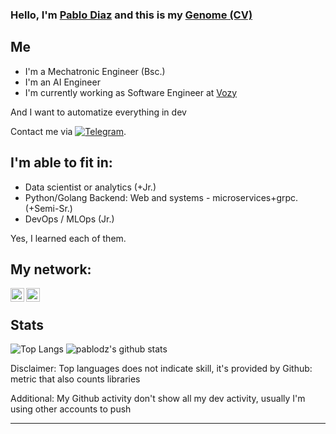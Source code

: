 ### Hello, I'm [Pablo Diaz][website] and this is my [Genome (CV)](https://bio.torre.co/en/pablodiazv)

## Me

- I'm a Mechatronic Engineer (Bsc.)
- I'm an AI Engineer
- I'm currently working as Software Engineer at [Vozy](https://vozy.co)

And I want to automatize everything in dev
<!--
- 🔭 Currently working few hours a week on Data Science Research Perú (An ONG from Perú to democratize data science).
- 🌱 Passionate to learn about artificial intelligence, specially deep learning, to automatize real tasks.
- 👯 Autodidact, looking for the easiest way to implement high-tech on industries.
- 😊 Problems solver.
-->

Contact me via 
[![Telegram](https://img.shields.io/badge/Telegram-2CA5E0?style=for-the-badge&logo=telegram&logoColor=white)](https://t.me/remidz).


## I'm able to fit in:

- Data scientist or analytics (+Jr.)
- Python/Golang Backend: Web and systems - microservices+grpc. (+Semi-Sr.)
- DevOps / MLOps (Jr.)

Yes, I learned each of them.


## My network:

<!--
[<img align="left" alt="Sabesan" height="22px" src="https://raw.githubusercontent.com/iconic/open-iconic/master/svg/globe.svg" />][website][](url)
-->

[<img align="left" alt="Sabesan | LinkedIn" height="22px" src="https://cdn.jsdelivr.net/npm/simple-icons@v3/icons/linkedin.svg" />][linkedin]
[<img align="left" alt="Sabesan | Medium" height="22px" src="https://cdn.jsdelivr.net/npm/simple-icons@v3/icons/medium.svg" />][medium]

<!--
[<img align="left" alt="Sabesan | Stackoverflow" height="22px" src="https://cdn.jsdelivr.net/npm/simple-icons@v3/icons/stackoverflow.svg" />][stackoverflow]
-->

<br>
<!--

## Languages, Tools and Programs that I use:

[<code>
<img alt="visual studio code" width="26px" src="https://img.icons8.com/fluent/240/000000/visual-studio-code-2019.png" />
</code>](https://code.visualstudio.com/)
[<code>
<img alt="pycharm" width="26px" src="https://img.icons8.com/color/240/000000/pycharm.png" />
</code>](https://www.jetbrains.com/pycharm/)
[<code>
<img alt="python" width="26px" src="https://img.icons8.com/color/240/000000/python.png">
</code>](https://www.python.org/)
[<code>
<img alt="html5" width="26px" src="https://img.icons8.com/color/240/000000/html-5.png">
</code>](https://developer.mozilla.org/en-US/docs/Web/HTML)
[<code>
<img alt="css3" width="26px" src="https://img.icons8.com/color/240/000000/css3.png">
</code>](https://developer.mozilla.org/en-US/docs/Web/CSS)
[<code>
<img alt="json" width="26px" src="https://raw.githubusercontent.com/github/explore/80688e429a7d4ef2fca1e82350fe8e3517d3494d/topics/json/json.png">
</code>](https://www.json.org/json-en.html)
[<code>
<img alt="MySQL" width="26px" src="https://raw.githubusercontent.com/github/explore/80688e429a7d4ef2fca1e82350fe8e3517d3494d/topics/mysql/mysql.png">
</code>](https://dev.mysql.com/)
[<code>
<img alt="latex" width="26px" src="https://raw.githubusercontent.com/github/explore/80688e429a7d4ef2fca1e82350fe8e3517d3494d/topics/latex/latex.png">
</code>](https://www.latex-project.org/)
[<code>
<img alt="markdown" width="26px" src="https://img.icons8.com/ios-filled/100/000000/markdown.png">
</code>](https://www.markdownguide.org/)
[<code>
<img alt="Git" width="26px" src="https://img.icons8.com/color/240/000000/git.png">
</code>](https://git-scm.com/)
[<code>
<img alt="github" width="26px" src="https://img.icons8.com/ios-glyphs/240/000000/github.png">
</code>](https://github.com/)
[<code>
<img alt="terminal" width="26px" src="https://raw.githubusercontent.com/github/explore/80688e429a7d4ef2fca1e82350fe8e3517d3494d/topics/terminal/terminal.png">
</code>](https://docs.microsoft.com/en-us/windows/terminal/)
[<code>
<img alt="windows" width="26px" src="https://img.icons8.com/color/48/000000/windows-10.png">
</code>](https://www.microsoft.com/en-us/windows)
[<code>
<img alt="ubuntu" width="26px" src="https://img.icons8.com/color/96/000000/ubuntu--v1.png">
</code>](https://ubuntu.com/)
[<code>
<img alt="debian" width="26px" src="https://img.icons8.com/color/96/000000/debian.png">
</code>](https://debian.org/)
[<code>
<img alt="word" width="26px" src="https://img.icons8.com/color/48/000000/word.png">
</code>](https://www.microsoft.com/en-us/microsoft-365/word)
[<code>
<img alt="excel" width="26px" src="https://img.icons8.com/fluent/48/000000/microsoft-excel-2019.png">
</code>](https://www.microsoft.com/en-us/microsoft-365/excel)
[<code>
<img alt="ppt" width="26px" src="https://img.icons8.com/officel/48/000000/ppt.png">
</code>](https://www.microsoft.com/en-us/microsoft-365/powerpoint)
[<code>
<img alt="ms-project" width="26px" src="https://img.icons8.com/color/48/000000/ms-project.png">
</code>](https://www.microsoft.com/en-us/microsoft-365/project/project-management-software)
[<code>
<img alt="fusion360" width="26px" src="https://img.icons8.com/color/48/000000/autodesk-fusion-360.png">
</code>](https://www.autodesk.com/products/fusion-360/personal)
[<code>
<img alt="inventor" width="26px" src="https://img.icons8.com/color/48/000000/autodesk-infraworks.png">
</code>](https://www.autodesk.com/products/inventor/)
[<code>
<img alt="autocad" width="26px" src="https://img.icons8.com/color/48/000000/autodesk-autocad.png">
</code>](https://www.autodesk.com/products/autocad)
[<code>
<img alt="solidworks" width="26px" src="https://img.icons8.com/color/48/000000/solidworks.png">
</code>](https://www.solidworks.com/)
[<code>
<img alt="tia-portal" width="26px" src="https://downloadly.net/wp-content/uploads/2020/03/TIA-Portal-16.png">
</code>](https://new.siemens.com/global/en/products/automation/industry-software/automation-software/tia-portal/software.html)
[<code>
<img alt="c" width="26px" src="https://upload.wikimedia.org/wikipedia/commons/thumb/3/35/The_C_Programming_Language_logo.svg/140px-The_C_Programming_Language_logo.svg.png">
</code>](#)
[<code>
<img alt="c++" width="26px" src="https://img.icons8.com/color/48/000000/c-plus-plus-logo.png">
</code>](https://isocpp.org)
[<code>
<img alt="php" width="26px" src="https://img.icons8.com/wired/64/000000/php-logo.png">
</code>](https://www.php.net)
[<code>
<img alt="matlab" width="26px" src="https://img.icons8.com/fluent/48/000000/matlab.png">
</code>](https://www.mathworks.com/products/matlab.html)
[<code>
<img alt="django" width="26px" src="https://img.icons8.com/material-sharp/24/000000/django.png">
</code>](https://www.djangoproject.com)
[<code>
<img alt="photoshop" width="26px" src="https://img.icons8.com/color/48/000000/adobe-photoshop.png">
</code>](https://www.adobe.com/products/photoshop.html)
[<code>
<img alt="audition" width="26px" src="https://img.icons8.com/color/48/000000/adobe-audition.png">
</code>](https://www.adobe.com/products/audition.html)
[<code>
<img alt="sony-vegas" width="26px" src="https://img.icons8.com/color/48/000000/sony-vegas.png">
</code>](https://www.vegascreativesoftware.com/us/)
[<code>
<img alt="after-effects" width="26px" src="https://img.icons8.com/fluent/48/000000/adobe-after-effects.png">
</code>](https://www.adobe.com/products/aftereffects.html)
[<code>
<img alt="ffmpeg" width="26px" src="https://img.icons8.com/color/48/000000/ffmpeg.png">
</code>](https://ffmpeg.org/)
 -->
 
<!--
[<code>
<img alt="eagle" height="26px" src="https://knowledge.autodesk.com/sites/default/files/product-logo-sm/AKN_Forums_ProductLogos_EAGLE_2018_0.png">
</code>](https://www.autodesk.com/products/eagle/)
 -->

<!--
## 📝 Latest Blog Posts

### Medium

-->

<!-- MEDIUM:START -->
<!--
- [Download Single Folder of a Repository](https://medium.com/@pablodz/download-single-folder-of-a-repository-2861cfc05bea?source=rss-17f3a01eb2a2------2)
- [4 Tools For AI Researchers](https://medium.com/@pablodz/4-tools-for-ai-researchers-c9f4e4f35db5?source=rss-17f3a01eb2a2------2)
- [PID 2020: State of Art](https://medium.com/@pablodz/pid-2020-state-of-art-4613016fe2aa?source=rss-17f3a01eb2a2------2)
- [How to download all the pdfs in one website](https://medium.com/@pablodz/how-to-download-all-the-pdfs-in-one-website-e1058dc92767?source=rss-17f3a01eb2a2------2)
- [Francisco Sagasti: 20 libros (Presidente del Perú)](https://medium.com/@pablodz/20-libros-de-francisco-sagasti-presidente-del-per%C3%BA-b774a287966f?source=rss-17f3a01eb2a2------2)
-->
<!-- MEDIUM:END -->

## Stats

![Top Langs](https://github-readme-stats.vercel.app/api/top-langs/?username=pablodz&layout=compact&langs_count=10&theme=radical&hide=HTML)
![pablodz's github stats](https://github-readme-stats.vercel.app/api?username=pablodz&show_icons=true&theme=radical)

Disclaimer: Top languages does not indicate skill, it's provided by Github: metric that also counts libraries

Additional: My Github activity don't show all my dev activity, usually I'm using other accounts to push

---

[website]: http://pablocv.herokuapp.com/
[linkedin]: https://www.linkedin.com/in/pablodzv
[medium]: https://pablodz.medium.com/
[stackoverflow]: https://stackoverflow.com/users/10491422/pablo-d%c3%adaz

[whatever comment text]::<> (Forked from https://raw.githubusercontent.com/pablodz/pablodz/master/README.md)
